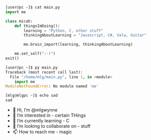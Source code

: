 ```py
[user@pc ~]$ cat main.py
import me

class micah:
	def thingsImDoing():
		learning = "Python, C, other stuff"
		thinkingAboutLearning = "Javascript, C#, Vala, Guitar"

		me.brain_import(learning, thinkingAboutLearning)

	me.set_self(":-)")
exit()

[user@pc ~]$ py main.py
Traceback (most recent call last):
  File "/home/mlg/main.py", line 1, in <module>
    import me
ModuleNotFoundError: No module named 'me'

[mlg@mlgpc ~]$ echo sad
sad
```

- 👋 Hi, I’m @mlgwynne
- 👀 I’m interested in - certain THings
- 🌱 I’m currently learning - C
- 💞️ I’m looking to collaborate on - stuff
- 📫 How to reach me - magic

<!---
mlgwynne/mlgwynne is a ✨ special ✨ repository because its `README.md` (this file) appears on your GitHub profile.
You can click the Preview link to take a look at your changes.
--->
